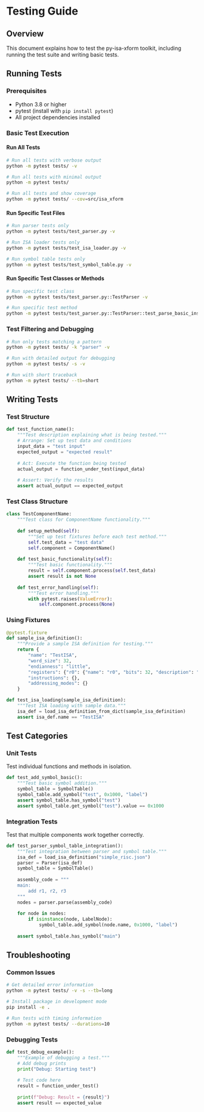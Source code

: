 # Testing Guide

## Overview

This document explains how to test the py-isa-xform toolkit, including running the test suite and writing basic tests.

## Running Tests

### Prerequisites

- Python 3.8 or higher
- pytest (install with `pip install pytest`)
- All project dependencies installed

### Basic Test Execution

#### Run All Tests
```bash
# Run all tests with verbose output
python -m pytest tests/ -v

# Run all tests with minimal output
python -m pytest tests/

# Run all tests and show coverage
python -m pytest tests/ --cov=src/isa_xform
```

#### Run Specific Test Files
```bash
# Run parser tests only
python -m pytest tests/test_parser.py -v

# Run ISA loader tests only
python -m pytest tests/test_isa_loader.py -v

# Run symbol table tests only
python -m pytest tests/test_symbol_table.py -v
```

#### Run Specific Test Classes or Methods
```bash
# Run specific test class
python -m pytest tests/test_parser.py::TestParser -v

# Run specific test method
python -m pytest tests/test_parser.py::TestParser::test_parse_basic_instructions -v
```

### Test Filtering and Debugging

```bash
# Run only tests matching a pattern
python -m pytest tests/ -k "parser" -v

# Run with detailed output for debugging
python -m pytest tests/ -s -v

# Run with short traceback
python -m pytest tests/ --tb=short
```

## Writing Tests

### Test Structure

```python
def test_function_name():
    """Test description explaining what is being tested."""
    # Arrange: Set up test data and conditions
    input_data = "test input"
    expected_output = "expected result"
    
    # Act: Execute the function being tested
    actual_output = function_under_test(input_data)
    
    # Assert: Verify the results
    assert actual_output == expected_output
```

### Test Class Structure

```python
class TestComponentName:
    """Test class for ComponentName functionality."""
    
    def setup_method(self):
        """Set up test fixtures before each test method."""
        self.test_data = "test data"
        self.component = ComponentName()
    
    def test_basic_functionality(self):
        """Test basic functionality."""
        result = self.component.process(self.test_data)
        assert result is not None
    
    def test_error_handling(self):
        """Test error handling."""
        with pytest.raises(ValueError):
            self.component.process(None)
```

### Using Fixtures

```python
@pytest.fixture
def sample_isa_definition():
    """Provide a sample ISA definition for testing."""
    return {
        "name": "TestISA",
        "word_size": 32,
        "endianness": "little",
        "registers": {"r0": {"name": "r0", "bits": 32, "description": "Register 0"}},
        "instructions": {},
        "addressing_modes": {}
    }

def test_isa_loading(sample_isa_definition):
    """Test ISA loading with sample data."""
    isa_def = load_isa_definition_from_dict(sample_isa_definition)
    assert isa_def.name == "TestISA"
```

## Test Categories

### Unit Tests

Test individual functions and methods in isolation.

```python
def test_add_symbol_basic():
    """Test basic symbol addition."""
    symbol_table = SymbolTable()
    symbol_table.add_symbol("test", 0x1000, "label")
    assert symbol_table.has_symbol("test")
    assert symbol_table.get_symbol("test").value == 0x1000
```

### Integration Tests

Test that multiple components work together correctly.

```python
def test_parser_symbol_table_integration():
    """Test integration between parser and symbol table."""
    isa_def = load_isa_definition("simple_risc.json")
    parser = Parser(isa_def)
    symbol_table = SymbolTable()
    
    assembly_code = """
    main:
        add r1, r2, r3
    """
    nodes = parser.parse(assembly_code)
    
    for node in nodes:
        if isinstance(node, LabelNode):
            symbol_table.add_symbol(node.name, 0x1000, "label")
    
    assert symbol_table.has_symbol("main")
```

## Troubleshooting

### Common Issues

```bash
# Get detailed error information
python -m pytest tests/ -v -s --tb=long

# Install package in development mode
pip install -e .

# Run tests with timing information
python -m pytest tests/ --durations=10
```

### Debugging Tests

```python
def test_debug_example():
    """Example of debugging a test."""
    # Add debug prints
    print("Debug: Starting test")
    
    # Test code here
    result = function_under_test()
    
    print(f"Debug: Result = {result}")
    assert result == expected_value
``` 